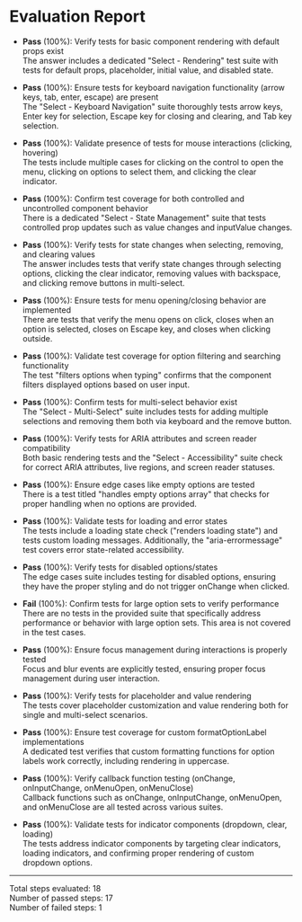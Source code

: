 # Evaluation Report

- **Pass** (100%): Verify tests for basic component rendering with default props exist  
  The answer includes a dedicated "Select - Rendering" test suite with tests for default props, placeholder, initial value, and disabled state.

- **Pass** (100%): Ensure tests for keyboard navigation functionality (arrow keys, tab, enter, escape) are present  
  The "Select - Keyboard Navigation" suite thoroughly tests arrow keys, Enter key for selection, Escape key for closing and clearing, and Tab key selection.

- **Pass** (100%): Validate presence of tests for mouse interactions (clicking, hovering)  
  The tests include multiple cases for clicking on the control to open the menu, clicking on options to select them, and clicking the clear indicator.

- **Pass** (100%): Confirm test coverage for both controlled and uncontrolled component behavior  
  There is a dedicated "Select - State Management" suite that tests controlled prop updates such as value changes and inputValue changes.

- **Pass** (100%): Verify tests for state changes when selecting, removing, and clearing values  
  The answer includes tests that verify state changes through selecting options, clicking the clear indicator, removing values with backspace, and clicking remove buttons in multi-select.

- **Pass** (100%): Ensure tests for menu opening/closing behavior are implemented  
  There are tests that verify the menu opens on click, closes when an option is selected, closes on Escape key, and closes when clicking outside.

- **Pass** (100%): Validate test coverage for option filtering and searching functionality  
  The test "filters options when typing" confirms that the component filters displayed options based on user input.

- **Pass** (100%): Confirm tests for multi-select behavior exist  
  The "Select - Multi-Select" suite includes tests for adding multiple selections and removing them both via keyboard and the remove button.

- **Pass** (100%): Verify tests for ARIA attributes and screen reader compatibility  
  Both basic rendering tests and the "Select - Accessibility" suite check for correct ARIA attributes, live regions, and screen reader statuses.

- **Pass** (100%): Ensure edge cases like empty options are tested  
  There is a test titled "handles empty options array" that checks for proper handling when no options are provided.

- **Pass** (100%): Validate tests for loading and error states  
  The tests include a loading state check ("renders loading state") and tests custom loading messages. Additionally, the "aria-errormessage" test covers error state-related accessibility.

- **Pass** (100%): Verify tests for disabled options/states  
  The edge cases suite includes testing for disabled options, ensuring they have the proper styling and do not trigger onChange when clicked.

- **Fail** (100%): Confirm tests for large option sets to verify performance  
  There are no tests in the provided suite that specifically address performance or behavior with large option sets. This area is not covered in the test cases.

- **Pass** (100%): Ensure focus management during interactions is properly tested  
  Focus and blur events are explicitly tested, ensuring proper focus management during user interaction.

- **Pass** (100%): Verify tests for placeholder and value rendering  
  The tests cover placeholder customization and value rendering both for single and multi-select scenarios.

- **Pass** (100%): Ensure test coverage for custom formatOptionLabel implementations  
  A dedicated test verifies that custom formatting functions for option labels work correctly, including rendering in uppercase.

- **Pass** (100%): Verify callback function testing (onChange, onInputChange, onMenuOpen, onMenuClose)  
  Callback functions such as onChange, onInputChange, onMenuOpen, and onMenuClose are all tested across various suites.

- **Pass** (100%): Validate tests for indicator components (dropdown, clear, loading)  
  The tests address indicator components by targeting clear indicators, loading indicators, and confirming proper rendering of custom dropdown options.

---

Total steps evaluated: 18  
Number of passed steps: 17  
Number of failed steps: 1